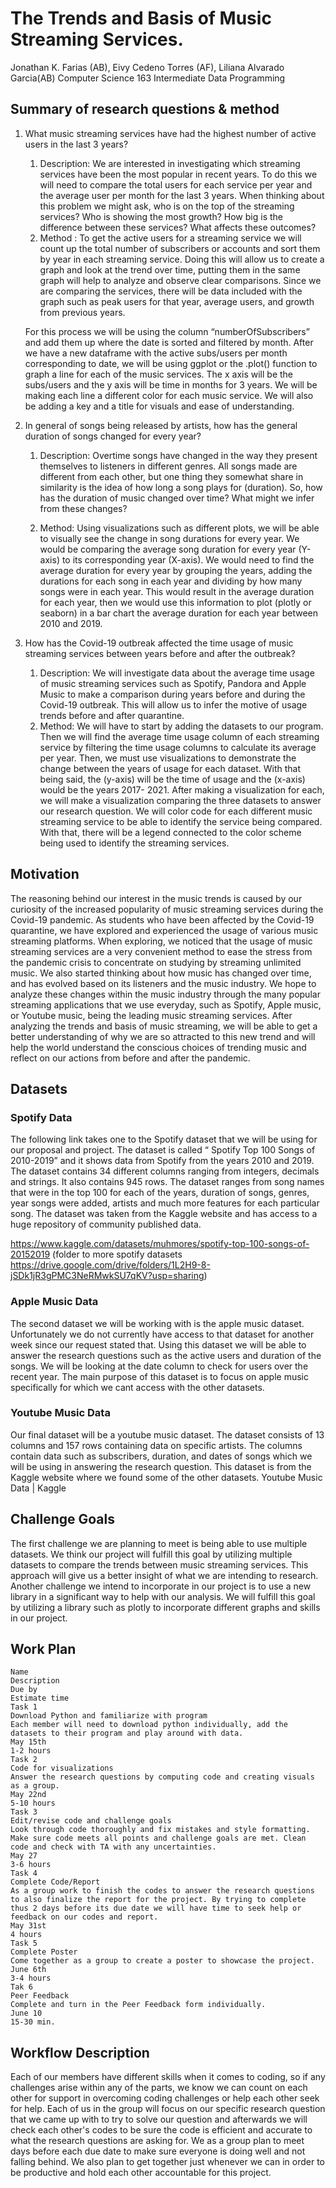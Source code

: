 # The Trends and Basis of Music Streaming Services.


Jonathan K. Farias (AB), Eivy Cedeno Torres (AF), Liliana Alvarado Garcia(AB)
Computer Science 163 Intermediate Data Programming


## Summary of research questions & method
1. What music streaming services have had the highest number of active users in the last 3 years?
   1. Description: We are interested in investigating which streaming services have been the most popular in recent years. To do this we will need to compare the total users for each service per year and the average user per month for the last 3 years. When thinking about this problem we might ask, who is on the top of the streaming services? Who is showing the most growth? How big is the difference between these services? What affects these outcomes?
   2. Method : To get the active users for a streaming service we will count up the total number of subscribers or accounts and sort them by year in each streaming service. Doing this will allow us to create a graph and look at the trend over time, putting them in the same graph will help to analyze and observe clear comparisons. Since we are comparing the services, there will be data included with the graph such as peak users for that year, average users, and growth from previous years. 

   For this process we will be using the column “numberOfSubscribers” and add them up where the date is sorted and filtered by month. After we have a new dataframe with the active subs/users per month corresponding to date, we will be using ggplot or the .plot() function to graph a line for each of the music services. The x axis will be the subs/users and the y axis will be time in months for 3 years. We will be making each line a different color for each music service. We will also be adding a key and a title for visuals and ease of understanding.


2. In general of songs being released by artists, how has the general duration of songs changed for every year?
   1. Description: Overtime songs have changed in the way they present themselves to listeners in different genres. All songs made are different from each other, but one thing they somewhat share in similarity is the idea of how long a song plays for (duration). So, how has the duration of music changed over time? What might we infer from these changes? 


   2. Method: Using visualizations such as different plots, we will be able to visually see the change in song durations for every year. We would be comparing the average song duration for every year (Y-axis) to its corresponding year (X-axis). We would need to find the average duration for every year by grouping the years, adding the durations for each song in each year and dividing by how many songs were in each year. This would result in the average duration for each year, then we would use this information to plot (plotly or seaborn) in a bar chart the average duration for each year between 2010 and 2019. 


3. How has the Covid-19 outbreak affected the time usage of music streaming services between years before and after the outbreak?
   1. Description: We will investigate data about the average time usage of music streaming services such as Spotify, Pandora and Apple Music to make a comparison during years before and during the Covid-19 outbreak. This will allow us to infer the motive of usage trends before and after quarantine.
   2. Method: We will have to start by adding the datasets to our program. Then we will find the average time usage column of each streaming service by filtering the time usage columns to calculate its average per year. Then, we must use visualizations to demonstrate the change between the years of usage for each dataset. With that being said, the (y-axis) will be the time of usage and the (x-axis) would be the years 2017- 2021. After making a visualization for each, we will make a visualization comparing the three datasets to answer our research question. We will color code for each different music streaming service to be able to identify the service being compared. With that, there will be a legend connected to the color scheme being used to identify the streaming services.


## Motivation
The reasoning behind our interest in the music trends is caused by our curiosity of the increased popularity of music streaming services during the Covid-19 pandemic. As students who have been affected by the Covid-19 quarantine, we have explored and experienced the usage of various music streaming platforms. When exploring, we noticed that the usage of music streaming services are a very convenient method to ease the stress from the pandemic crisis to concentrate on studying by streaming unlimited music. We also started thinking about how music has changed over time, and has evolved based on its listeners and the music industry.  We hope to analyze these changes within the music industry through the many popular streaming applications that we use everyday, such as Spotify, Apple music, or Youtube music, being the leading music streaming services. After analyzing the trends and basis of music streaming, we will be able to get a better understanding of why we are so attracted to this new trend and will help the world understand the conscious choices of trending music and reflect on our actions from before and after the pandemic.


## Datasets


### Spotify Data
The following link takes one to the Spotify dataset that we will be using for our proposal and project. The dataset is called “ Spotify Top 100 Songs of 2010-2019”  and it shows data from Spotify from the years 2010 and 2019. The dataset contains 34 different columns ranging from integers, decimals and strings. It also contains 945 rows. The dataset ranges from song names that were in the top 100 for each of the years, duration of songs, genres, year songs were added, artists and much more features for each particular song. The dataset was taken from the Kaggle website and has access to a huge repository of community published data. 


https://www.kaggle.com/datasets/muhmores/spotify-top-100-songs-of-20152019
(folder to more spotify datasets https://drive.google.com/drive/folders/1L2H9-8-jSDk1jR3gPMC3NeRMwkSU7qKV?usp=sharing)


### Apple Music Data
The second dataset we will be working with is the apple music dataset.  Unfortunately we do not currently have access to that dataset for another week since our request stated that. Using this dataset we will be able to answer the research questions such as the active users and duration of the songs. We will be looking at the date column to check for users over the recent year. The main purpose of this dataset is to focus on apple music specifically for which we cant access with the other datasets.


### Youtube Music Data
Our final dataset will be a youtube music dataset. The dataset consists of 13 columns and 157 rows containing data on specific artists. The columns contain data such as subscribers, duration, and dates of songs which we will be using in answering the research question. This dataset is from the Kaggle website where we found some of the other datasets.
Youtube Music Data | Kaggle




## Challenge Goals
The first challenge we are planning to meet is being able to use multiple datasets. We think our project will fulfill this goal by utilizing multiple datasets to compare the trends between music streaming services. This approach will give us a better insight of what we are intending to research. Another challenge we intend to incorporate in our project is to use a new library in a significant way to help with our analysis. We will fulfill this goal by utilizing a library such as plotly to incorporate different graphs and skills in our project. 


## Work Plan


	Name
	Description
	Due by 
	Estimate time
	Task 1
	Download Python and familiarize with program
	Each member will need to download python individually, add the datasets to their program and play around with data.
	May 15th
	1-2 hours
	Task 2
	Code for visualizations 
	Answer the research questions by computing code and creating visuals as a group.
	May 22nd
	5-10 hours
	Task 3
	Edit/revise code and challenge goals
	Look through code thoroughly and fix mistakes and style formatting. Make sure code meets all points and challenge goals are met. Clean code and check with TA with any uncertainties.
	May 27
	3-6 hours
	Task 4
	Complete Code/Report
	As a group work to finish the codes to answer the research questions to also finalize the report for the project. By trying to complete thus 2 days before its due date we will have time to seek help or feedback on our codes and report.
	May 31st
	4 hours
	Task 5
	Complete Poster
	Come together as a group to create a poster to showcase the project.
	June 6th
	3-4 hours
	Tak 6
	Peer Feedback
	Complete and turn in the Peer Feedback form individually.
	June 10
	15-30 min.
	

## Workflow Description


Each of our members have different skills when it comes to coding, so if any challenges arise within any of the parts, we know we can count on each other for support in overcoming coding challenges or help each other seek for help. Each of us in the group will focus on our specific research question that we came up with to try to solve our question and afterwards we will check each other's codes to be sure the code is efficient and accurate to what the research questions are asking for. We as a group plan to meet days before each due date to make sure everyone is doing well and not falling behind. We also plan to get together just whenever we can in order to be productive and hold each other accountable for this project.
